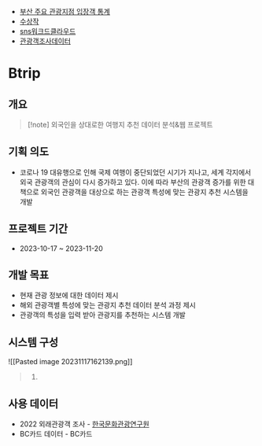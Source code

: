 - [부산 주요 관광지점 입장객 통계](https://know.tour.go.kr/stat/visitStatDis/table.do#metaDataModal)
- [수상작](http://tourbigdata.kr/award.asp)
- [sns워크드클라우드](https://stat.mcst.go.kr/portal/visual/sns)
- [관광객조사데이터](https://know.tour.go.kr/stat/tourStatSearchDis19Re.do)

# Btrip
## 개요
>[!note] 외국인을 상대로한 여행지 추천 데이터 분석&웹 프로젝트
## 기획 의도
- 코로나 19 대유행으로 인해 국제 여행이 중단되었던 시기가 지나고, 세계 각지에서 외국 관광객의 관심이 다시 증가하고 있다. 이에 따라 부산의 관광객 증가를 위한 대책으로 외국인 관광객을 대상으로 하는 관광객 특성에 맞는 관광지 추천 시스템을 개발

## 프로젝트 기간
- 2023-10-17 ~ 2023-11-20

## 개발 목표
- 현재 관광 정보에 대한 데이터 제시
- 해외 관광객별 특성에 맞는 관광지 추천 데이터 분석 과정 제시
- 관광객의 특성을 입력 받아 관광지를 추천하는 시스템 개발
## 시스템 구성
![[Pasted image 20231117162139.png]]

>1. 
## 사용 데이터
- 2022 외래관광객 조사 - [한국문화관광연구원](https://www.kcti.re.kr/web/user/main.do)
- BC카드 데이터 - BC카드


